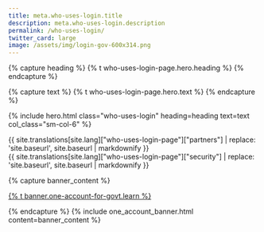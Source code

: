 ```yaml
---
title: meta.who-uses-login.title
description: meta.who-uses-login.description
permalink: /who-uses-login/
twitter_card: large
image: /assets/img/login-gov-600x314.png
---
```


{% capture heading %}
  {% t who-uses-login-page.hero.heading %}
{% endcapture %}

{% capture text %}
  {% t who-uses-login-page.hero.text %}
{% endcapture %}

{% include hero.html class="who-uses-login" heading=heading text=text col_class="sm-col-6" %}

<div class="bg-lightest-blue">
  <div class="container who-uses-login">
    <div class="partners bg-lightest-blue">
      {{ site.translations[site.lang]["who-uses-login-page"]["partners"] | replace: 'site.baseurl', site.baseurl | markdownify }}
    </div>
  </div>
  <div class="bg-white">
    <div class="container who-uses-login">
      <div class="security">
        {{ site.translations[site.lang]["who-uses-login-page"]["security"] | replace: 'site.baseurl', site.baseurl | markdownify }}
      </div>
    </div>
  </div>
</div>

{% capture banner_content %}
  <p><a class="learn-account-creation link" href="{{ site.baseurl }}/create-an-account">{% t banner.one-account-for-govt.learn %}</a></p>
{% endcapture %}
{% include one_account_banner.html content=banner_content %}
